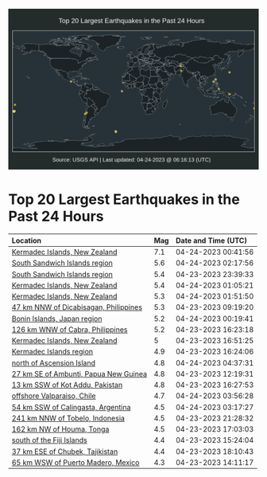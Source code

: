 ![Map](./map.png)

# Top 20 Largest Earthquakes in the Past 24 Hours

| Location | Mag | Date and Time (UTC) |
|:---|:---|:---|
| [Kermadec Islands, New Zealand](https://earthquake.usgs.gov/earthquakes/eventpage/us6000k6mg) | 7.1 | 04-24-2023 00:41:56 |
| [South Sandwich Islands region](https://earthquake.usgs.gov/earthquakes/eventpage/us6000k6ns) | 5.6 | 04-24-2023 02:17:56 |
| [South Sandwich Islands region](https://earthquake.usgs.gov/earthquakes/eventpage/us6000k6m6) | 5.4 | 04-23-2023 23:39:33 |
| [Kermadec Islands, New Zealand](https://earthquake.usgs.gov/earthquakes/eventpage/us6000k6mz) | 5.4 | 04-24-2023 01:05:21 |
| [Kermadec Islands, New Zealand](https://earthquake.usgs.gov/earthquakes/eventpage/us6000k6np) | 5.3 | 04-24-2023 01:51:50 |
| [47 km NNW of Dicabisagan, Philippines](https://earthquake.usgs.gov/earthquakes/eventpage/us6000k6ix) | 5.3 | 04-23-2023 09:19:20 |
| [Bonin Islands, Japan region](https://earthquake.usgs.gov/earthquakes/eventpage/us6000k6mc) | 5.2 | 04-24-2023 00:19:41 |
| [126 km WNW of Cabra, Philippines](https://earthquake.usgs.gov/earthquakes/eventpage/us6000k6kf) | 5.2 | 04-23-2023 16:23:18 |
| [Kermadec Islands, New Zealand](https://earthquake.usgs.gov/earthquakes/eventpage/us6000k6km) | 5 | 04-23-2023 16:51:25 |
| [Kermadec Islands region](https://earthquake.usgs.gov/earthquakes/eventpage/us6000k6ki) | 4.9 | 04-23-2023 16:24:06 |
| [north of Ascension Island](https://earthquake.usgs.gov/earthquakes/eventpage/us6000k6pq) | 4.8 | 04-24-2023 04:37:31 |
| [27 km SE of Ambunti, Papua New Guinea](https://earthquake.usgs.gov/earthquakes/eventpage/us6000k6jj) | 4.8 | 04-23-2023 12:19:31 |
| [13 km SSW of Kot Addu, Pakistan](https://earthquake.usgs.gov/earthquakes/eventpage/us6000k6kk) | 4.8 | 04-23-2023 16:27:53 |
| [offshore Valparaiso, Chile](https://earthquake.usgs.gov/earthquakes/eventpage/us6000k6pf) | 4.7 | 04-24-2023 03:56:28 |
| [54 km SSW of Calingasta, Argentina](https://earthquake.usgs.gov/earthquakes/eventpage/us6000k6pa) | 4.5 | 04-24-2023 03:17:27 |
| [241 km NNW of Tobelo, Indonesia](https://earthquake.usgs.gov/earthquakes/eventpage/us6000k6lr) | 4.5 | 04-23-2023 21:28:32 |
| [162 km NW of Houma, Tonga](https://earthquake.usgs.gov/earthquakes/eventpage/us6000k6ks) | 4.5 | 04-23-2023 17:03:03 |
| [south of the Fiji Islands](https://earthquake.usgs.gov/earthquakes/eventpage/us6000k6k5) | 4.4 | 04-23-2023 15:24:04 |
| [37 km ESE of Chubek, Tajikistan](https://earthquake.usgs.gov/earthquakes/eventpage/us6000k6ky) | 4.4 | 04-23-2023 18:10:43 |
| [65 km WSW of Puerto Madero, Mexico](https://earthquake.usgs.gov/earthquakes/eventpage/us6000k6jy) | 4.3 | 04-23-2023 14:11:17 |
